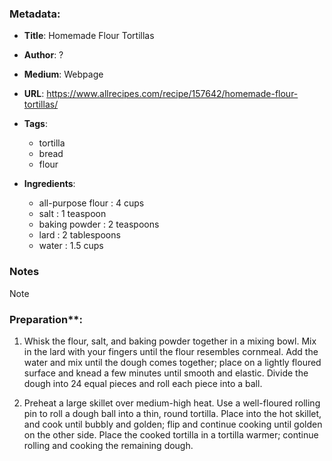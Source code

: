 ### Metadata:
* **Title**: Homemade Flour Tortillas
* **Author**: ?
* **Medium**: Webpage
* **URL**: https://www.allrecipes.com/recipe/157642/homemade-flour-tortillas/
* **Tags**:
	- tortilla
	- bread
	- flour

* **Ingredients**:
	- all-purpose flour : 4 cups
    - salt : 1 teaspoon
    - baking powder : 2 teaspoons
    - lard : 2 tablespoons
    - water : 1.5 cups   

### Notes
Note

### Preparation**:
1. Whisk the flour, salt, and baking powder together in a mixing bowl. Mix in the lard with your fingers until the flour resembles cornmeal. Add the water and mix until the dough comes together; place on a lightly floured surface and knead a few minutes until smooth and elastic. Divide the dough into 24 equal pieces and roll each piece into a ball.

2. Preheat a large skillet over medium-high heat. Use a well-floured rolling pin to roll a dough ball into a thin, round tortilla. Place into the hot skillet, and cook until bubbly and golden; flip and continue cooking until golden on the other side. Place the cooked tortilla in a tortilla warmer; continue rolling and cooking the remaining dough.
